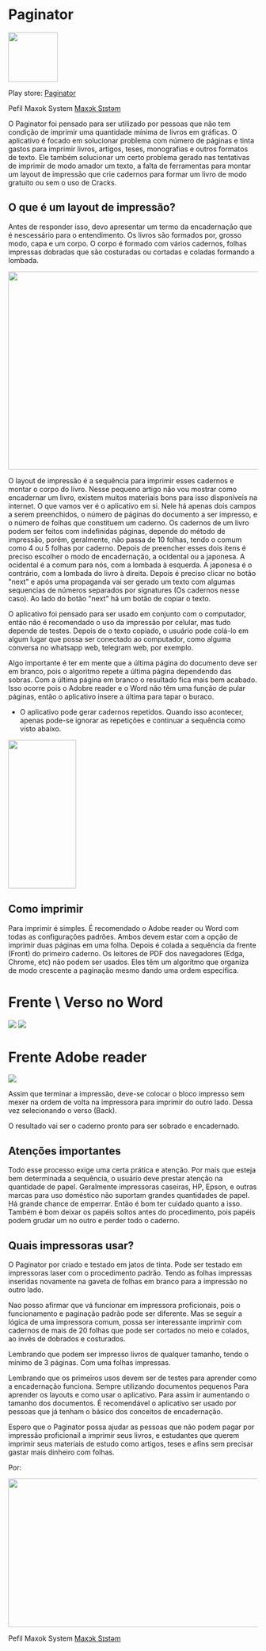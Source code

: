 # Paginator

<img src="https://github.com/alexisjunkes/Paginator/blob/main/paginator_icone_002.jpg?raw=true" width="100" height="100">  


Play store: [Paginator](https://play.google.com/store/apps/details?id=p.Paginador)

Pefil Maxok System [Maxɔk Sɪstəm](https://play.google.com/store/apps/dev?id=8889048160709029603)


O Paginator foi pensado para ser utilizado por pessoas que não tem condição de imprimir uma quantidade mínima de livros em gráficas. 
O aplicativo é focado em solucionar problema com número de páginas e tinta gastos para imprimir livros, artigos, teses, monografias e outros formatos de texto. 
Ele também solucionar um certo problema gerado nas tentativas de imprimir de modo amador um texto, a falta de ferramentas para montar um layout de impressão que crie cadernos para formar um livro de modo gratuito ou sem o uso de Cracks.

## O que é um layout de impressão?

Antes de responder isso, devo apresentar um termo da encadernação que é nescessário para o entendimento. 
Os livros são formados por, grosso modo, capa e um corpo. O corpo é formado com vários cadernos, folhas impressas dobradas que são costuradas ou cortadas e coladas formando a lombada.


<img src="https://github.com/alexisjunkes/Paginator/blob/main/WhatsApp%20Image%202021-05-26%20at%2013.11.16001.jpg?raw=true" width="533" height="400">

O layout de impressão é a sequência para imprimir esses cadernos e montar o corpo do livro. 
Nesse pequeno artigo não vou mostrar como encadernar um livro, existem muitos materiais bons para isso disponíveis na internet. 
O que vamos ver é o aplicativo em si. 
Nele há apenas dois campos a serem preenchidos, o número de páginas do documento a ser impresso, e o número de folhas que constituem um caderno. 
Os cadernos de um livro podem ser feitos com indefinidas páginas, depende do método de impressão, porém, geralmente, não passa de 10 folhas, tendo o comum como 4 ou 5 folhas por caderno. 
Depois de preencher esses dois itens é preciso escolher o modo de encadernação, a ocidental ou a japonesa. A ocidental é a comum para nós, com a lombada à esquerda. A japonesa é o contrário, com a lombada do livro à direita.
Depois é preciso clicar no botão "next" e após uma propaganda vai ser gerado um texto com algumas sequencias de números separados por signatures (Os cadernos nesse caso). Ao lado do botão "next" há um botão de copiar o texto. 

O aplicativo foi pensado para ser usado em conjunto com o computador, então não é recomendado o uso da impressão por celular, mas tudo depende de testes.
Depois de o texto copiado, o usuário pode colá-lo em algum lugar que possa ser conectado ao computador, como alguma conversa no whatsapp web, telegram web, por exemplo.

Algo importante é ter em mente que a última página do documento deve ser em branco, pois o algoritmo repete a última página dependendo das sobras. Com a última página em branco o resultado fica mais bem acabado. Isso ocorre pois o Adobre reader e o Word não têm uma função de pular páginas, então o aplicativo insere a última para tapar o buraco. 

* O aplicativo pode gerar cadernos repetidos. Quando isso acontecer, apenas pode-se ignorar  as repetições e continuar a sequência como visto abaixo.

<img src="https://github.com/alexisjunkes/Paginator/blob/main/2021-05-26%20at%2023.58.16jjjjjj.jpg?raw=true" width="137" height="300"/>

## Como imprimir

Para imprimir é simples. É recomendado o Adobe reader ou Word com todas as configurações padrões. Ambos devem estar com a opção de imprimir duas páginas em uma folha. 
Depois é colada a sequência da frente (Front) do primeiro caderno. Os leitores de PDF dos navegadores (Edga, Chrome, etc) não podem ser usados. Eles têm um algorítmo que organiza de modo crescente a paginação mesmo dando uma ordem especifica.

# Frente  \\  Verso no Word

<img src="https://github.com/alexisjunkes/Paginator/blob/main/Captura%20de%20Tela%20(353).png?raw=true"/>  <img src="https://raw.githubusercontent.com/alexisjunkes/Paginator/main/Captura%20de%20Tela%20(354).png?raw=true"/>   

# Frente Adobe reader

<img src="https://github.com/alexisjunkes/Paginator/blob/main/Captura%20de%20Tela%20(356).jpg?raw=true"/>  

Assim que terminar a impressão, deve-se colocar o bloco impresso sem mexer na ordem de volta na impressora para imprimir do outro lado. Dessa vez selecionando o verso (Back).

O resultado vai ser o caderno pronto para ser sobrado e encadernado.

## Atenções importantes

Todo esse processo exige uma certa prática e atenção. Por mais que esteja bem determinada a sequência, o usuário deve prestar atenção na quantidade de papel. Geralmente impressoras caseiras, HP, Epson, e outras marcas para uso doméstico não suportam grandes quantidades de papel. Há grande chance de emperrar. Então é bom ter cuidado quanto a isso. 
Também é bom deixar os papéis soltos antes do procedimento, pois papéis podem grudar um no outro e perder todo o caderno. 

## Quais impressoras usar?
O Paginator por criado e testado em jatos de tinta. Pode ser testado em impressoras laser com o procedimento padrão. Tendo as folhas impressas inseridas novamente na gaveta de folhas em branco para a impressão no outro lado. 

Nao posso afirmar que vá funcionar em impressora proficionais, pois o funcionamento e paginação padrão pode ser diferente. Mas se seguir a lógica de uma impressora comum, possa ser interessante imprimir com cadernos de mais de 20 folhas que pode ser cortados no meio e colados, ao invés de dobrados e costurados.

Lembrando que podem ser impresso livros de qualquer tamanho, tendo o mínimo de 3 páginas. Com uma folhas impressas.

Lembrando que os primeiros usos devem ser de testes para aprender como a encadernação funciona. Sempre utilizando documentos pequenos Para aprender os layouts e como usar o aplicativo. Para assim ir aumentando o tamanho dos documentos.
É recomendável o aplicativo ser usado por pessoas que já tenham o básico dos conceitos de encadernação.


Espero que o Paginator possa ajudar as pessoas que não podem pagar por impressão proficionail a imprimir seus livros, e estudantes que querem imprimir seus materiais de estudo como artigos, teses e afins sem precisar gastar mais dinheiro com folhas.

Por:

<img src="https://github.com/alexisjunkes/Paginator/blob/main/MAxok_system_logo001.jpg?raw=true" width="533" height="300">

Pefil Maxok System [Maxɔk Sɪstəm](https://play.google.com/store/apps/dev?id=8889048160709029603)

